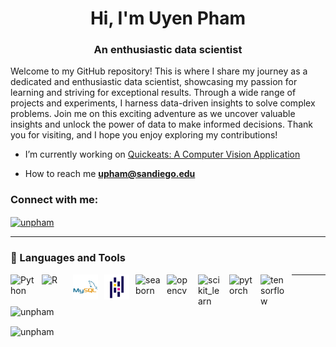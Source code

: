 
<h1 align="center">Hi, I'm Uyen Pham</h1>
<h3 align="center">An enthusiastic data scientist</h3>
Welcome to my GitHub repository! This is where I share my journey as a dedicated and enthusiastic data scientist, showcasing my passion for learning and striving for exceptional results. Through a wide range of projects and experiments, I harness data-driven insights to solve complex problems. Join me on this exciting adventure as we uncover valuable insights and unlock the power of data to make informed decisions. Thank you for visiting, and I hope you enjoy exploring my contributions!

- I’m currently working on [Quickeats: A Computer Vision Application](https://github.com/ivan-usd/usd-capstone)

- How to reach me **upham@sandiego.edu**

<h3 align="left">Connect with me:</h3>
<p align="left">
<a href="[https://www.linkedin.com/in/uyen-n-pham-9715379a/" target="blank"><img align="center" src="https://raw.githubusercontent.com/rahuldkjain/github-profile-readme-generator/master/src/images/icons/Social/linked-in-alt.svg" alt="unpham" height="30" width="40" /></a>
</p>

---

### 🧰 Languages and Tools

<img align="left" alt="Python" width="40px" style="padding-right:10px;" src="https://cdn.jsdelivr.net/gh/devicons/devicon/icons/python/python-plain.svg" />
<img align="left" alt="R" width="40px" style="padding-right:10px;" src="https://cdn.jsdelivr.net/gh/devicons/devicon/icons/r/r-plain.svg" />
<img align="left" alt="Python" width="40px" style="padding-right:10px;" src="https://raw.githubusercontent.com/devicons/devicon/master/icons/mysql/mysql-original-wordmark.svg" alt="mysql" />
<img align="left" alt="pandas" width="40px" style="padding-right:10px;" src="https://raw.githubusercontent.com/devicons/devicon/2ae2a900d2f041da66e950e4d48052658d850630/icons/pandas/pandas-original.svg" />
<img align="left" alt="seaborn" width="40px" style="padding-right:10px;" src="https://seaborn.pydata.org/_images/logo-mark-lightbg.svg" />
<img align="left" alt="opencv" width="40px" style="padding-right:10px;" src="https://www.vectorlogo.zone/logos/opencv/opencv-icon.svg" />
<img align="left" alt="scikit_learn" width="40px" style="padding-right:10px;" src="https://upload.wikimedia.org/wikipedia/commons/0/05/Scikit_learn_logo_small.svg" />
<img align="left" alt="pytorch" width="40px" style="padding-right:10px;" src="https://www.vectorlogo.zone/logos/pytorch/pytorch-icon.svg" />
<img align="left" alt="tensorflow" width="40px" style="padding-right:10px;" src="https://www.vectorlogo.zone/logos/tensorflow/tensorflow-icon.svg" /> 


---


<p align="left"> <img src="https://komarev.com/ghpvc/?username=unpham&label=Profile%20views&color=0e75b6&style=flat" alt="unpham" /> </p>
<p><img align="center" src="https://github-readme-streak-stats.herokuapp.com/?user=unpham&" alt="unpham" /></p>


